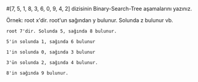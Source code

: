 #[7, 5, 1, 8, 3, 6, 0, 9, 4, 2] dizisinin Binary-Search-Tree aşamalarını yazınız.

Örnek: root x'dir. root'un sağından y bulunur. Solunda z bulunur vb.

```
root 7'dir. Solunda 5, sağında 8 bulunur.

5'in solunda 1, sağında 6 bulunur

1'in solunda 0, sağında 3 bulunur

3'ün solunda 2, sağında 4 bulunur.

8'in sağında 9 bulunur.
```

